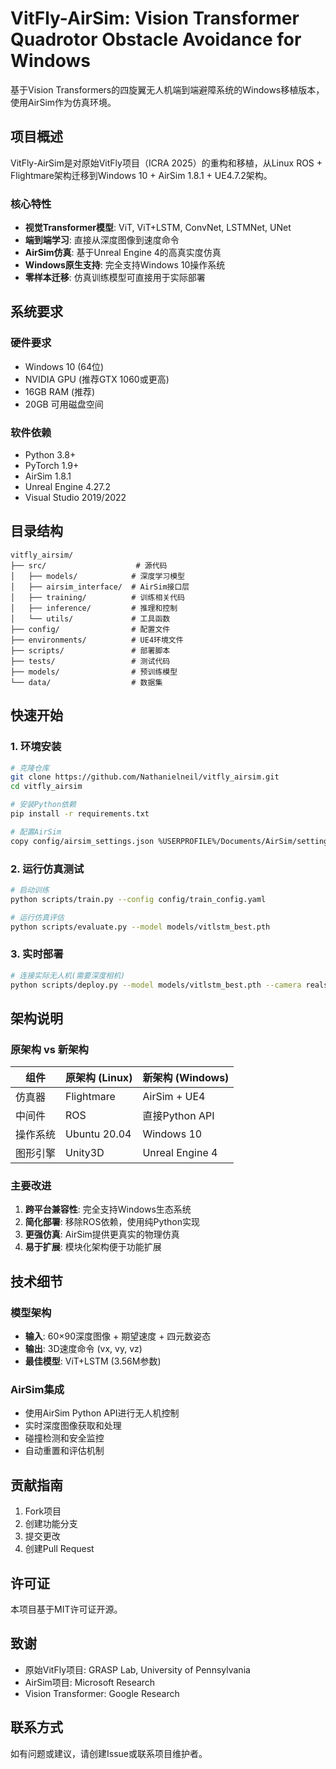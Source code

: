 # VitFly-AirSim: Vision Transformer Quadrotor Obstacle Avoidance for Windows

基于Vision Transformers的四旋翼无人机端到端避障系统的Windows移植版本，使用AirSim作为仿真环境。

## 项目概述

VitFly-AirSim是对原始VitFly项目（ICRA 2025）的重构和移植，从Linux ROS + Flightmare架构迁移到Windows 10 + AirSim 1.8.1 + UE4.7.2架构。

### 核心特性

- **视觉Transformer模型**: ViT, ViT+LSTM, ConvNet, LSTMNet, UNet
- **端到端学习**: 直接从深度图像到速度命令
- **AirSim仿真**: 基于Unreal Engine 4的高真实度仿真
- **Windows原生支持**: 完全支持Windows 10操作系统
- **零样本迁移**: 仿真训练模型可直接用于实际部署

## 系统要求

### 硬件要求
- Windows 10 (64位)
- NVIDIA GPU (推荐GTX 1060或更高)
- 16GB RAM (推荐)
- 20GB 可用磁盘空间

### 软件依赖
- Python 3.8+
- PyTorch 1.9+
- AirSim 1.8.1
- Unreal Engine 4.27.2
- Visual Studio 2019/2022

## 目录结构

```
vitfly_airsim/
├── src/                    # 源代码
│   ├── models/            # 深度学习模型
│   ├── airsim_interface/  # AirSim接口层
│   ├── training/          # 训练相关代码
│   ├── inference/         # 推理和控制
│   └── utils/             # 工具函数
├── config/                # 配置文件
├── environments/          # UE4环境文件
├── scripts/               # 部署脚本
├── tests/                 # 测试代码
├── models/                # 预训练模型
└── data/                  # 数据集
```

## 快速开始

### 1. 环境安装

```bash
# 克隆仓库
git clone https://github.com/Nathanielneil/vitfly_airsim.git
cd vitfly_airsim

# 安装Python依赖
pip install -r requirements.txt

# 配置AirSim
copy config/airsim_settings.json %USERPROFILE%/Documents/AirSim/settings.json
```

### 2. 运行仿真测试

```bash
# 启动训练
python scripts/train.py --config config/train_config.yaml

# 运行仿真评估
python scripts/evaluate.py --model models/vitlstm_best.pth
```

### 3. 实时部署

```bash
# 连接实际无人机(需要深度相机)
python scripts/deploy.py --model models/vitlstm_best.pth --camera realsense
```

## 架构说明

### 原架构 vs 新架构

| 组件 | 原架构 (Linux) | 新架构 (Windows) |
|------|----------------|------------------|
| 仿真器 | Flightmare | AirSim + UE4 |
| 中间件 | ROS | 直接Python API |
| 操作系统 | Ubuntu 20.04 | Windows 10 |
| 图形引擎 | Unity3D | Unreal Engine 4 |

### 主要改进

1. **跨平台兼容性**: 完全支持Windows生态系统
2. **简化部署**: 移除ROS依赖，使用纯Python实现
3. **更强仿真**: AirSim提供更真实的物理仿真
4. **易于扩展**: 模块化架构便于功能扩展

## 技术细节

### 模型架构

- **输入**: 60×90深度图像 + 期望速度 + 四元数姿态
- **输出**: 3D速度命令 (vx, vy, vz)
- **最佳模型**: ViT+LSTM (3.56M参数)

### AirSim集成

- 使用AirSim Python API进行无人机控制
- 实时深度图像获取和处理
- 碰撞检测和安全监控
- 自动重置和评估机制

## 贡献指南

1. Fork项目
2. 创建功能分支
3. 提交更改
4. 创建Pull Request

## 许可证

本项目基于MIT许可证开源。

## 致谢

- 原始VitFly项目: GRASP Lab, University of Pennsylvania
- AirSim项目: Microsoft Research
- Vision Transformer: Google Research

## 联系方式

如有问题或建议，请创建Issue或联系项目维护者。
